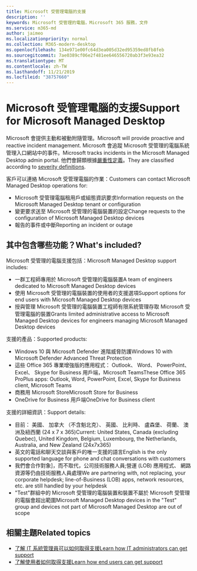```yaml
---
title: Microsoft 受管理電腦的支援
description: ''
keywords: Microsoft 受管理的電腦，Microsoft 365 服務，文件
ms.service: m365-md
author: jaimeo
ms.localizationpriority: normal
ms.collection: M365-modern-desktop
ms.openlocfilehash: 134e971e00fc64d3ea005d32ed95359ed8fb8feb
ms.sourcegitcommit: 7ae0389cf06e2f481ee646556720ab3f3e93ea32
ms.translationtype: MT
ms.contentlocale: zh-TW
ms.lasthandoff: 11/21/2019
ms.locfileid: "38757660"
---
```

# <a name="support-for-microsoft-managed-desktop"></a><span data-ttu-id="ebcc2-103">Microsoft 受管理電腦的支援</span><span class="sxs-lookup"><span data-stu-id="ebcc2-103">Support for Microsoft Managed Desktop</span></span>

<span data-ttu-id="ebcc2-104">Microsoft 會提供主動和被動附隨管理。</span><span class="sxs-lookup"><span data-stu-id="ebcc2-104">Microsoft will provide proactive and reactive incident management.</span></span> <span data-ttu-id="ebcc2-105">Microsoft 會追蹤 Microsoft 受管理的電腦系統管理入口網站中的事件。</span><span class="sxs-lookup"><span data-stu-id="ebcc2-105">Microsoft tracks incidents in the Microsoft Managed Desktop admin portal.</span></span> <span data-ttu-id="ebcc2-106">他們會歸類根據[嚴重性定義](../working-with-managed-desktop/admin-support.md#sev)。</span><span class="sxs-lookup"><span data-stu-id="ebcc2-106">They are classified according to [severity definitions](../working-with-managed-desktop/admin-support.md#sev).</span></span>

<span data-ttu-id="ebcc2-107">客戶可以連絡 Microsoft 受管理電腦的作業：</span><span class="sxs-lookup"><span data-stu-id="ebcc2-107">Customers can contact Microsoft Managed Desktop operations for:</span></span>
- <span data-ttu-id="ebcc2-108">Microsoft 受管理電腦租用戶或組態資訊要求</span><span class="sxs-lookup"><span data-stu-id="ebcc2-108">Information requests on the Microsoft Managed Desktop tenant or configuration</span></span>
- <span data-ttu-id="ebcc2-109">變更要求送至 Microsoft 受管理的電腦裝置的設定</span><span class="sxs-lookup"><span data-stu-id="ebcc2-109">Change requests to the configuration of Microsoft Managed Desktop devices</span></span>
- <span data-ttu-id="ebcc2-110">報告的事件或中斷</span><span class="sxs-lookup"><span data-stu-id="ebcc2-110">Reporting an incident or outage</span></span>

## <a name="whats-included"></a><span data-ttu-id="ebcc2-111">其中包含哪些功能？</span><span class="sxs-lookup"><span data-stu-id="ebcc2-111">What's included?</span></span>

<span data-ttu-id="ebcc2-112">Microsoft 受管理的電腦支援包括：</span><span class="sxs-lookup"><span data-stu-id="ebcc2-112">Microsoft Managed Desktop support includes:</span></span>

- <span data-ttu-id="ebcc2-113">一群工程師專用於 Microsoft 受管理的電腦裝置</span><span class="sxs-lookup"><span data-stu-id="ebcc2-113">A team of engineers dedicated to Microsoft Managed Desktop devices</span></span>
- <span data-ttu-id="ebcc2-114">使用 Microsoft 受管理的電腦裝置的使用者的支援選項</span><span class="sxs-lookup"><span data-stu-id="ebcc2-114">Support options for end users with Microsoft Managed Desktop devices</span></span>
- <span data-ttu-id="ebcc2-115">授與管理 Microsoft 受管理的電腦裝置工程師有限系統管理存取 Microsoft 受管理電腦的裝置</span><span class="sxs-lookup"><span data-stu-id="ebcc2-115">Grants limited administrative access to Microsoft Managed Desktop devices for engineers managing Microsoft Managed Desktop devices</span></span> 

<span data-ttu-id="ebcc2-116">支援的產品：</span><span class="sxs-lookup"><span data-stu-id="ebcc2-116">Supported products:</span></span>

- <span data-ttu-id="ebcc2-117">Windows 10 與 Microsoft Defender 進階威脅防護</span><span class="sxs-lookup"><span data-stu-id="ebcc2-117">Windows 10 with Microsoft Defender Advanced Threat Protection</span></span> 
- <span data-ttu-id="ebcc2-118">這些 Office 365 專業增強版的應用程式： Outlook、 Word、 PowerPoint、 Excel、 Skype for Business 用戶端，Microsoft Teams</span><span class="sxs-lookup"><span data-stu-id="ebcc2-118">These Office 365 ProPlus apps: Outlook, Word, PowerPoint, Excel, Skype for Business client, Microsoft Teams</span></span> 
- <span data-ttu-id="ebcc2-119">商務用 Microsoft Store</span><span class="sxs-lookup"><span data-stu-id="ebcc2-119">Microsoft Store for Business</span></span> 
- <span data-ttu-id="ebcc2-120">OneDrive for Business 用戶端</span><span class="sxs-lookup"><span data-stu-id="ebcc2-120">OneDrive for Business client</span></span> 

<span data-ttu-id="ebcc2-121">支援的詳細資訊：</span><span class="sxs-lookup"><span data-stu-id="ebcc2-121">Support details:</span></span>

- <span data-ttu-id="ebcc2-122">目前： 美國、 加拿大 （不含魁北克）、 英國、 比利時、 盧森堡、 荷蘭、 澳洲及紐西蘭 (24 x 7 x 365)</span><span class="sxs-lookup"><span data-stu-id="ebcc2-122">Current: United States, Canada (excluding Quebec), United Kingdom, Belgium, Luxembourg, the Netherlands, Australia, and New Zealand (24x7x365)</span></span> 
- <span data-ttu-id="ebcc2-123">英文的電話和聊天交談與客戶的唯一支援的語言</span><span class="sxs-lookup"><span data-stu-id="ebcc2-123">English is the only supported language for phone and chat conversations with customers</span></span> 
- <span data-ttu-id="ebcc2-124">我們會合作對象]，而不取代，公司技術服務人員;營運 (LOB) 應用程式、 網路資源等仍由技術服務人員處理</span><span class="sxs-lookup"><span data-stu-id="ebcc2-124">We are partnering with, not replacing, your corporate helpdesk; line-of-Business (LOB) apps, network resources, etc. are still handled by your helpdesk</span></span> 
- <span data-ttu-id="ebcc2-125">"Test"群組中的 Microsoft 受管理的電腦裝置和裝置不屬於 Microsoft 受管理的電腦會超出範圍</span><span class="sxs-lookup"><span data-stu-id="ebcc2-125">Microsoft Managed Desktop devices in the "Test" group and devices not part of Microsoft Managed Desktop are out of scope</span></span> 


## <a name="related-topics"></a><span data-ttu-id="ebcc2-126">相關主題</span><span class="sxs-lookup"><span data-stu-id="ebcc2-126">Related topics</span></span>

- [<span data-ttu-id="ebcc2-127">了解 IT 系統管理員可以如何取得支援</span><span class="sxs-lookup"><span data-stu-id="ebcc2-127">Learn how IT administrators can get support</span></span>](../working-with-managed-desktop/admin-support.md)
- [<span data-ttu-id="ebcc2-128">了解使用者如何取得支援</span><span class="sxs-lookup"><span data-stu-id="ebcc2-128">Learn how end users can get support</span></span>](../working-with-managed-desktop/end-user-support.md)
